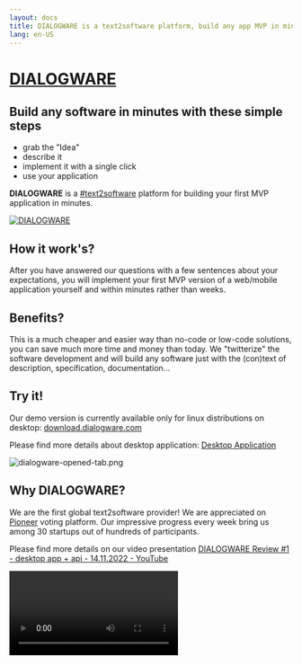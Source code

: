 ```yaml
---
layout: docs
title: DIALOGWARE is a text2software platform, build any app MVP in minutes
lang: en-US
---
```


# [DIALOGWARE](http://www.dialogware.com/)

## Build any software in minutes with these simple steps

+ grab the "Idea"
+ describe it
+ implement it with a single click
+ use your application

**DIALOGWARE** is a [#text2software](https://www.text2software.com/)
platform for building your first MVP application in minutes.

[![DIALOGWARE](http://logo.dialogware.com/dialogware-2lines.png)](http://www.dialogware.com/)

## How it work's?

After you have answered our questions with a few sentences about your expectations, 
you will implement your first MVP version of a web/mobile application yourself and within minutes rather than weeks.


## Benefits?

This is a much cheaper and easier way than no-code or low-code solutions, you can save much more time and money than today.
We "twitterize" the software development and will build any software just with the (con)text of description, specification, documentation...

## Try it!

Our demo version is currently available only for linux distributions on desktop: [download.dialogware.com](http://download.dialogware.com/)

Please find more details about desktop application: [Desktop Application](https://www.dialogware.com/app/desktop.html)

![dialogware-opened-tab.png](https://img.dialogware.com/dialogware-opened-tab.png)


## Why DIALOGWARE?
We are the first global text2software provider!
We are appreciated on [Pioneer](https://pioneer.app/join/dialogware.com) voting platform.
Our impressive progress every week bring us among 30 startups out of hundreds of participants. 

Please find more details on our video presentation [DIALOGWARE Review #1 - desktop app + api - 14.11.2022 - YouTube](https://www.youtube.com/watch?v=ngjRjYnQ2qw)

<video controls="controls" src="https://www.dialogware.com/DIALOGWARE-Review-1-desktop app+api-14.11.2022.mp4" />

<script setup>
import {
  VPTeamPage,
  VPTeamPageTitle,
  VPTeamMembers,
  VPTeamPageSection
} from 'vitepress/theme'

const coreMembers = [
  {
    avatar: 'https://avatars.githubusercontent.com/u/5669657?s=96&v=4',
    name: 'Tom Sapletta',
    title: 'Creator',
    links: [
      { icon: 'linkedin', link: 'https://www.linkedin.com/in/tom-sapletta-com' }
    ]
  },
 {
    avatar: 'https://logo.dialogware.com/dialogware-logo-pivot.png',
    name: 'Join us!',
    title: 'Software Developer',
    links: [
       { icon: 'linkedin', link: 'https://www.linkedin.com/showcase/dialogware/' }
    ]
  }
]

const partners = [
  {
    avatar: 'https://img.dialogware.com/ionos.png',
    name: 'Ionos',
    title: 'Service provider',
    links: [
      { icon: 'linkedin', link: 'https://www.ionos.de' }
    ]
  },
 {
    avatar: 'https://softreck.pl/wp-content/uploads/2020/10/softreck-logo-kwadrat-biale-tlo-1024x1024.png',
    name: 'softreck.com',
    title: 'DevOps',
    links: [
       { icon: 'linkedin', link: 'https://softreck.pl' }
    ]
  }
]

import Newsletter from '/components/Newsletter.vue'

</script>
## NEWSLETTER

Leave your email to be the first DIALOGWARE-ian :)

<Newsletter />

## Our Story

We started in 2019 as Software House with an idea to build developer tools.
During the Years we have created modularized tools for frontend and backend development.
Today we want to bring the software development to the next level.

Our goal is building software in minutes with humanless software development systems.

## Our Team

The development of DIALOGWARE is guided by an international
team, some of whom have chosen to be featured below.

<VPTeamPage>
  <VPTeamPageSection>
    <template #members>
      <VPTeamMembers size="small" :members="coreMembers" />
    </template>
    </VPTeamPageSection>
</VPTeamPage>

## Our Partners

Organization they support our project

<VPTeamPage>
  <VPTeamPageSection>
    <template #members>
      <VPTeamMembers size="small" :members="partners" />
    </template>
  </VPTeamPageSection>
</VPTeamPage>

## Our Hashtags

+ text2software
+ text2app
+ text2srs
+ text2api
+ domain-specific language

